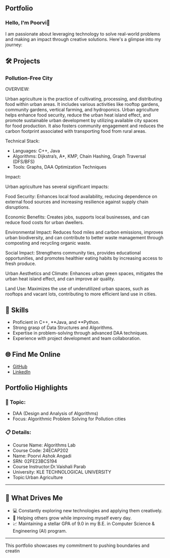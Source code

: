 ## Portfolio

### Hello, I'm Poorvi👋

I am passionate about leveraging technology to solve real-world problems and making an impact through creative solutions. 
Here's a glimpse into my journey:  


## 🛠 Projects

### Pollution-Free City  

OVERVIEW:  

Urban agriculture is the practice of cultivating, processing, and distributing food within urban areas. 
It includes various activities like rooftop gardens, community gardens, vertical farming, and hydroponics.
Urban agriculture helps enhance food security, reduce the urban heat island effect, and promote sustainable urban development by utilizing available city spaces for food production. 
It also fosters community engagement and reduces the carbon footprint associated with transporting food from rural areas.

Technical Stack:  

- Languages: C++, Java  
- Algorithms: Dijkstra’s, A*, KMP, Chain Hashing, Graph Traversal (DFS/BFS)
- Tools: Graphs, DAA Optimization Techniques  

Impact:  

Urban agriculture has several significant impacts:

Food Security: Enhances local food availability, reducing dependence on external food sources and increasing resilience against supply chain disruptions.

Economic Benefits: Creates jobs, supports local businesses, and can reduce food costs for urban dwellers.

Environmental Impact: Reduces food miles and carbon emissions, improves urban biodiversity, and can contribute to better waste management through composting and recycling organic waste.

Social Impact: Strengthens community ties, provides educational opportunities, and promotes healthier eating habits by increasing access to fresh produce.

Urban Aesthetics and Climate: Enhances urban green spaces, mitigates the urban heat island effect, and can improve air quality.

Land Use: Maximizes the use of underutilized urban spaces, such as rooftops and vacant lots, contributing to more efficient land use in cities.

## 🚀 Skills  

- Proficient in C++, **Java, and **Python.  
- Strong grasp of Data Structures and Algorithms.  
- Expertise in problem-solving through advanced DAA techniques.  
- Experience with project development and team collaboration.  


## 🌐 Find Me Online

- [GitHub](https://github.com/Samruddi11/portfolioo.github.io)
- [LinkedIn]([https://www.linkedin.com/in/h-b-samruddi-5a0372306/](https://www.linkedin.com/in/poorvi-angadi-618b52343?utm_source=share&utm_campaign=share_via&utm_content=profile&utm_medium=android_app))

## Portfolio Highlights

### 🎯 Topic: 

- DAA (Design and Analysis of Algorithms)  
- Focus: Algorithmic Problem Solving for Pollution cities  

### 📋 Details:

- Course Name: Algorithms Lab 
- Course Code: 24ECAP202  
- Name: Poorvi Ashok Angadi
- SRN: 02FE23BCS194
- Course Instructor:Dr.Vaishali Parab 
- University: KLE TECHNOLOGICAL UNIVERSITY
- Topic:Urban Agriculture
---

## 🎨 What Drives Me  
- 💻 Constantly exploring new technologies and applying them creatively.  
- 🤝 Helping others grow while improving myself every day.  
- 📈 Maintaining a stellar GPA of 9.0 in my B.E. in Computer Science & Engineering (AI) program.  

---

This portfolio showcases my commitment to pushing boundaries and creatin
